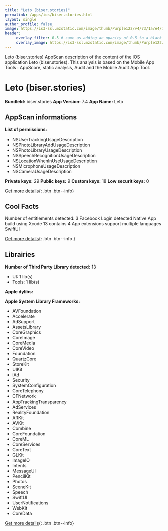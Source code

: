 ```yaml
---
title: "Leto (biser.stories)"
permalink: /apps/ios/biser.stories.html
layout: single
author_profile: false
image: https://is3-ssl.mzstatic.com/image/thumb/Purple122/v4/73/1a/e4/731ae447-cd7d-438b-93f2-8a4d8ea125e9/AppIcon-0-1x_U007emarketing-0-7-0-sRGB-85-220.png/512x512bb.jpg
header: 
     overlay_filter: 0.5 # same as adding an opacity of 0.5 to a black background
     overlay_image: https://is3-ssl.mzstatic.com/image/thumb/Purple122/v4/73/1a/e4/731ae447-cd7d-438b-93f2-8a4d8ea125e9/AppIcon-0-1x_U007emarketing-0-7-0-sRGB-85-220.png/512x512bb.jpg
---
```

Leto (biser.stories) AppScan description of the content of the iOS application Leto (biser.stories). This analysis is based on the Mobile App Tools : AppScore, static analysis, Audit and the Mobile Audit App Tool.

# Leto (biser.stories)

**BundleId:** biser.stories
**App Version:** 7.4
**App Name:** Leto


## AppScan informations 

**List of permissions:** 
- NSUserTrackingUsageDescription
- NSPhotoLibraryAddUsageDescription
- NSPhotoLibraryUsageDescription
- NSSpeechRecognitionUsageDescription
- NSLocationWhenInUseUsageDescription
- NSMicrophoneUsageDescription
- NSCameraUsageDescription
  
  
**Private keys:** 29
**Public keys:** 9
**Custom keys:** 18
**Low securit keys:** 0
  
[Get more details](/pricing.html){: .btn .btn--info}

## Cool Facts

Number of entitlements detected: 3
Facebook Login detected
Native App
build using Xcode 13
contains 4 App extensions
support multiple languages
SwiftUI
  
[Get more details](/pricing.html){: .btn .btn--info }

## Librairies 
**Number of Third Party Library detected:** 13
- UI: 1 lib(s)
- Tools: 1 lib(s)


**Apple dylibs:**


**Apple System Library Frameworks:**
- AVFoundation
- Accelerate
- AdSupport
- AssetsLibrary
- CoreGraphics
- CoreImage
- CoreMedia
- CoreVideo
- Foundation
- QuartzCore
- StoreKit
- UIKit
- iAd
- Security
- SystemConfiguration
- CoreTelephony
- CFNetwork
- AppTrackingTransparency
- AdServices
- RealityFoundation
- ARKit
- AVKit
- Combine
- CoreFoundation
- CoreML
- CoreServices
- CoreText
- GLKit
- ImageIO
- Intents
- MessageUI
- PencilKit
- Photos
- SceneKit
- Speech
- SwiftUI
- UserNotifications
- WebKit
- CoreData


  
[Get more details](/pricing.html){: .btn .btn--info}

